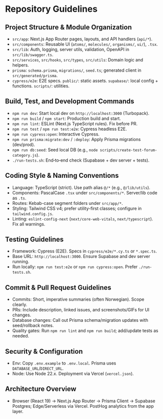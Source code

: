 # Repository Guidelines

## Project Structure & Module Organization
- `src/app`: Next.js App Router pages, layouts, and API handlers (`api/*`).
- `src/components`: Reusable UI (`atoms/`, `molecules/`, `organisms/`, `ui/`), `.tsx`.
- `src/lib`: Auth, logging, server utils, validation, OpenAPI in `src/lib/swagger.ts`.
- `src/services`, `src/hooks`, `src/types`, `src/utils`: Domain logic and helpers.
- `prisma`: `schema.prisma`, `migrations/`, `seed.ts`; generated client in `src/generated/prisma`.
- `cypress/e2e`: E2E specs. `public/`: static assets. `supabase/`: local config + functions. `scripts/`: utilities.

## Build, Test, and Development Commands
- `npm run dev`: Start local dev on `http://localhost:3000` (Turbopack).
- `npm run build` / `npm start`: Production build and start.
- `npm run lint`: ESLint (Next.js TypeScript rules). Fix before PR.
- `npm run test` / `npm run test:e2e`: Cypress headless E2E.
- `npm run cypress:open`: Interactive Cypress.
- `npm run prisma:migrate:dev` / `:deploy`: Apply Prisma migrations (dev/prod).
- `npm run db:seed`: Seed local DB (e.g., `node scripts/create-test-forum-category.js`).
- `./run-tests.sh`: End‑to‑end check (Supabase + dev server + tests).

## Coding Style & Naming Conventions
- Language: TypeScript (strict). Use path alias `@/*` (e.g., `@/lib/utils`).
- Components: PascalCase `.tsx` under `src/components/*`. Server/lib code as `.ts`.
- Routes: Kebab-case segment folders under `src/app/*`.
- Styling: Tailwind CSS v4; prefer utility-first classes; configure in `tailwind.config.js`.
- Linting: `eslint-config-next` (`next/core-web-vitals`, `next/typescript`). Fix all warnings.

## Testing Guidelines
- Framework: Cypress (E2E). Specs in `cypress/e2e/*.cy.ts` or `*.spec.ts`.
- Base URL: `http://localhost:3000`. Ensure Supabase and dev server running.
- Run locally: `npm run test:e2e` or `npm run cypress:open`. Prefer `./run-tests.sh`.

## Commit & Pull Request Guidelines
- Commits: Short, imperative summaries (often Norwegian). Scope clearly.
- PRs: Include description, linked issues, and screenshots/GIFs for UI changes.
- Database changes: Call out Prisma schema/migration updates with seed/rollback notes.
- Quality gates: Run `npm run lint` and `npm run build`; add/update tests as needed.

## Security & Configuration
- Env: Copy `.env.example` to `.env.local`. Prisma uses `DATABASE_URL`/`DIRECT_URL`.
- Node: Use Node 22.x. Deployment via Vercel (`vercel.json`).

## Architecture Overview
- Browser (React 19) → Next.js App Router → Prisma Client → Supabase Postgres; Edge/Serverless via Vercel. PostHog analytics from the app layer.

